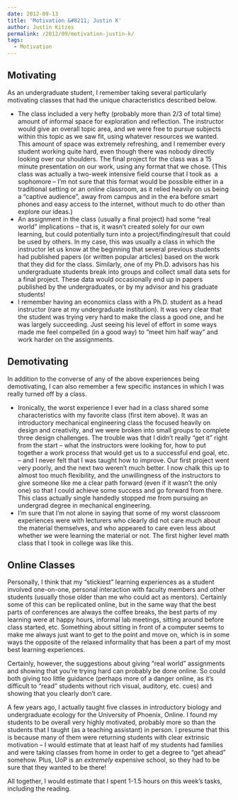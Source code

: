 ```yaml
---
date: 2012-09-13
title: 'Motivation &#8211; Justin K'
author: Justin Kitzes
permalink: /2012/09/motivation-justin-k/
tags:
  - Motivation
---
```

## Motivating

As an undergraduate student, I remember taking several particularly motivating classes that had the unique characteristics described below.

*   The class included a very hefty (probably more than 2/3 of total time) amount of informal space for exploration and reflection. The instructor would give an overall topic area, and we were free to pursue subjects within this topic as we saw fit, using whatever resources we wanted. This amount of space was extremely refreshing, and I remember every student working quite hard, even though there was nobody directly looking over our shoulders. The final project for the class was a 15 minute presentation on our work, using any format that we chose. (This class was actually a two-week intensive field course that I took as  a sophomore &#8211; I&#8217;m not sure that this format would be possible either in a traditional setting or an online classroom, as it relied heavily on us being a &#8220;captive audience&#8221;, away from campus and in the era before smart phones and easy access to the internet, without much to do other than explore our ideas.)
*   An assignment in the class (usually a final project) had some &#8220;real world&#8221; implications &#8211; that is, it wasn&#8217;t created solely for our own learning, but could potentially turn into a project/finding/result that could be used by others. In my case, this was usually a class in which the instructor let us know at the beginning that several previous students had published papers (or written popular articles) based on the work that they did for the class. Similarly, one of my Ph.D. advisors has his undergraduate students break into groups and collect small data sets for a final project. These data would occasionally end up in papers published by the undergraduates, or by my advisor and his graduate students!
*   I remember having an economics class with a Ph.D. student as a head instructor (rare at my undergraduate institution). It was very clear that the student was trying very hard to make the class a good one, and he was largely succeeding. Just seeing his level of effort in some ways made me feel compelled (in a good way) to &#8220;meet him half way&#8221; and work harder on the assignments.

## Demotivating

In addition to the converse of any of the above experiences being demotivating, I can also remember a few specific instances in which I was really turned off by a class.

*   Ironically, the worst experience I ever had in a class shared some characteristics with my favorite class (first item above). It was an introductory mechanical engineering class the focused heavily on design and creativity, and we were broken into small groups to complete three design challenges. The trouble was that I didn&#8217;t really &#8220;get it&#8221; right from the start &#8211; what the instructors were looking for, how to put together a work process that would get us to a successful end goal, etc. &#8211; and I never felt that I was taught how to improve. Our first project went very poorly, and the next two weren&#8217;t much better. I now chalk this up to almost too much flexibility, and the unwillingness of the instructors to give someone like me a clear path forward (even if it wasn&#8217;t the only one) so that I could achieve some success and go forward from there. This class actually single handedly stopped me from pursuing an undergrad degree in mechanical engineering.
*   I&#8217;m sure that I&#8217;m not alone in saying that some of my worst classroom experiences were with lecturers who clearly did not care much about the material themselves, and who appeared to care even less about whether we were learning the material or not. The first higher level math class that I took in college was like this.

## Online Classes

Personally, I think that my &#8220;stickiest&#8221; learning experiences as a student involved one-on-one, personal interaction with faculty members and other students (usually those older than me who could act as mentors). Certainly some of this can be replicated online, but in the same way that the best parts of conferences are always the coffee breaks, the best parts of my learning were at happy hours, informal lab meetings, sitting around before class started, etc. Something about sitting in front of a computer seems to make me always just want to get to the point and move on, which is in some ways the opposite of the relaxed informality that has been a part of my most best learning experiences.

Certainly, however, the suggestions about giving &#8220;real world&#8221; assignments and showing that you&#8217;re trying hard can probably be done online. So could both giving too little guidance (perhaps more of a danger online, as it&#8217;s difficult to &#8220;read&#8221; students without rich visual, auditory, etc. cues) and showing that you clearly don&#8217;t care.

A few years ago, I actually taught five classes in introductory biology and undergraduate ecology for the University of Phoenix, Online. I found my students to be overall very highly motivated, probably more so than the students that I taught (as a teaching assistant) in person. I presume that this is because many of them were returning students with clear extrinsic motivation &#8211; I would estimate that at least half of my students had families and were taking classes from home in order to get a degree to &#8220;get ahead&#8221; somehow. Plus, UoP is an *extremely* expensive school, so they had to be sure that they wanted to be there!

All together, I would estimate that I spent 1-1.5 hours on this week&#8217;s tasks, including the reading.
